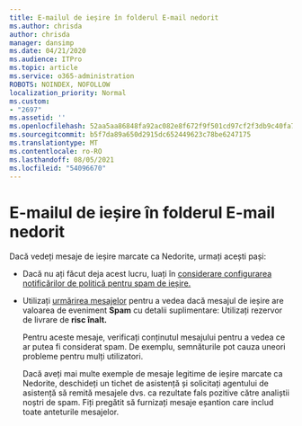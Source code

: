 ```yaml
---
title: E-mailul de ieșire în folderul E-mail nedorit
ms.author: chrisda
author: chrisda
manager: dansimp
ms.date: 04/21/2020
ms.audience: ITPro
ms.topic: article
ms.service: o365-administration
ROBOTS: NOINDEX, NOFOLLOW
localization_priority: Normal
ms.custom:
- "2697"
ms.assetid: ''
ms.openlocfilehash: 52aa5aa86848fa92ac082e8f672f9f501cd97cf2f3db9c40fa745aa8ebccfbb1
ms.sourcegitcommit: b5f7da89a650d2915dc652449623c78be6247175
ms.translationtype: MT
ms.contentlocale: ro-RO
ms.lasthandoff: 08/05/2021
ms.locfileid: "54096670"
---
```

# <a name="outbound-email-to-junk-email-folder"></a>E-mailul de ieșire în folderul E-mail nedorit

Dacă vedeți mesaje de ieșire marcate ca Nedorite, urmați acești pași:

- Dacă nu ați făcut deja acest lucru, luați în [considerare configurarea notificărilor de politică pentru spam de ieșire.](https://docs.microsoft.com/microsoft-365/security/office-365-security/configure-the-outbound-spam-policy)

- Utilizați [urmărirea mesajelor](https://docs.microsoft.com/microsoft-365/security/office-365-security/message-trace-scc) pentru a vedea dacă mesajul de ieșire are valoarea de eveniment **Spam** cu detalii suplimentare: Utilizați rezervor de livrare de **risc înalt.**

  Pentru aceste mesaje, verificați conținutul mesajului pentru a vedea ce ar putea fi considerat spam. De exemplu, semnăturile pot cauza uneori probleme pentru mulți utilizatori.

  Dacă aveți mai multe exemple de mesaje legitime de ieșire marcate ca Nedorite, deschideți un tichet de asistență și solicitați agentului de asistență să remită mesajele dvs. ca rezultate fals pozitive către analiștii noștri de spam. Fiți pregătit să furnizați mesaje eșantion care includ toate anteturile mesajelor.
